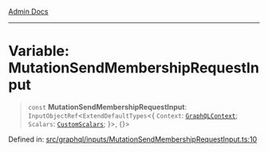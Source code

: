 [Admin Docs](/)

***

# Variable: MutationSendMembershipRequestInput

> `const` **MutationSendMembershipRequestInput**: `InputObjectRef`\<`ExtendDefaultTypes`\<\{ `Context`: [`GraphQLContext`](../../../context/type-aliases/GraphQLContext.md); `Scalars`: [`CustomScalars`](../../../scalars/type-aliases/CustomScalars.md); \}\>, \{\}\>

Defined in: [src/graphql/inputs/MutationSendMembershipRequestInput.ts:10](https://github.com/NishantSinghhhhh/talawa-api/blob/cecfd40a68e5e0e9c8a0b8efd045a3c4381a2c01/src/graphql/inputs/MutationSendMembershipRequestInput.ts#L10)
